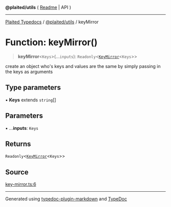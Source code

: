 **@plaited/utils** ( [Readme](../README.md) \| API )

***

[Plaited Typedocs](../../../modules.md) / [@plaited/utils](../modules.md) / keyMirror

# Function: keyMirror()

> **keyMirror**\<`Keys`\>(...`inputs`): `Readonly`\<[`KeyMirror`](../type-aliases/KeyMirror.md)\<`Keys`\>\>

create an object who's keys and values are the same by simply passing in the keys as arguments

## Type parameters

▪ **Keys** extends `string`[]

## Parameters

▪ ...**inputs**: `Keys`

## Returns

`Readonly`\<[`KeyMirror`](../type-aliases/KeyMirror.md)\<`Keys`\>\>

## Source

[key-mirror.ts:6](https://github.com/plaited/plaited/blob/b0dd907/libs/utils/src/key-mirror.ts#L6)

***

Generated using [typedoc-plugin-markdown](https://www.npmjs.com/package/typedoc-plugin-markdown) and [TypeDoc](https://typedoc.org/)
